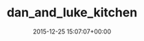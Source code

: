 ---
title:		"dan_and_luke_kitchen"
mediatype:		"upload"
description:		"TBC"
date:		"2015-12-25 15:07:07+00:00"
album:		"people"
filename:		"dan-and-luke-kitchen.md"
series:		""
cl_public_id:		"people/dan_and_luke_kitchen"
cl_version:		1497005420
format:		"tiff"
bytes:		9296220
width:		2561
height:		1440
exposure_mode:		"Auto"
program:		"Aperture-priority AE"
aperture:		"6.3"
focal_length:		"24.0 mm"
iso:		"1250"
shutter_speed:		"1/40"
metering:		"Multi-segment"
flash:		"Off, Did not fire"
white_balance:		"Custom"
colour_temp:		"5050"
has_crop:		"false"
orientation:		"Horizontal (normal)"
camera_model:		"NIKON D800"
lens_info:		"24-70mm f/2.8"
artist:		"No artist info"
x_resolution:		"300"
y_resolution:		"300"
---